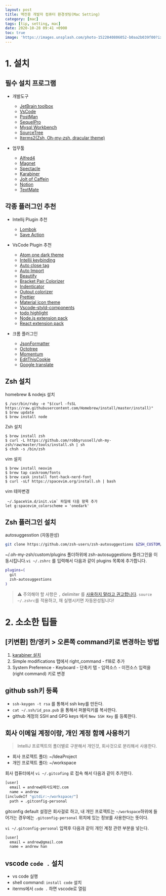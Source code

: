 ```yaml
---
layout: post
title: 맥전용 개발자 컴퓨터 환경셋팅(Mac Setting)
category: [mac]
tags: [tip, setting, mac]
date: 2020-10-28 09:41 +0900
toc: true
image: 'https://images.unsplash.com/photo-1522040806052-b0aa2b039f00?ixid=MnwxMjA3fDB8MHxwaG90by1wYWdlfHx8fGVufDB8fHx8&ixlib=rb-1.2.1&auto=format&fit=crop&w=800&q=80'
---
```




# 1. 설치

## 필수 설치 프로그램

- 개발도구
  - [JetBrain toolbox](https://www.jetbrains.com/toolbox-app/)
  - [VsCode](https://code.visualstudio.com/download)
  - [PostMan](https://www.getpostman.com/downloads/)
  - [SequelPro](https://sequelpro.com/download)
  - [Mysql Workbench](https://www.mysql.com/products/workbench/)
  - [SourceTree](https://www.sourcetreeapp.com/)
  - [Iterms2(Zsh, Oh-my-zsh, dracular theme)](https://www.iterm2.com/downloads.html)

- 업무툴
  - [Alfred4](https://www.alfredapp.com/)
  - [Magnet](https://apps.apple.com/us/app/magnet/id441258766?mt=12)
  - [Spectacle](https://www.spectacleapp.com/)
  - [Karabiner](https://pqrs.org/osx/karabiner/)
  - [Jolt of Caffein](https://apps.apple.com/us/app/jolt-of-caffeine/id1437130425?mt=12)
  - [Notion](https://www.notion.so/desktop)
  - [TextMate](https://macromates.com/download)



## 각종 플러그인 추천

- Intellij Plugin 추천
  - [Lombok](https://plugins.jetbrains.com/plugin/6317-lombok)
  - [Save Action](https://plugins.jetbrains.com/plugin/7642-save-actions)

- VsCode Plugin 추천
  - [Atom one dark theme](https://marketplace.visualstudio.com/items?itemName=akamud.vscode-theme-onedark)
  - [Intellij keybinding](https://marketplace.visualstudio.com/items?itemName=k--kato.intellij-idea-keybindings)
  - [Auto close tag](https://marketplace.visualstudio.com/items?itemName=formulahendry.auto-close-tag)
  - [Auto Import](https://marketplace.visualstudio.com/items?itemName=steoates.autoimport)
  - [Beautify](https://marketplace.visualstudio.com/items?itemName=HookyQR.beautify)
  - [Bracket Pair Colorizer](https://marketplace.visualstudio.com/items?itemName=CoenraadS.bracket-pair-colorizer)
  - [Indenticator](https://marketplace.visualstudio.com/items?itemName=SirTori.indenticator)
  - [Output colorizer](https://marketplace.visualstudio.com/items?itemName=IBM.output-colorizer)
  - [Prettier](https://marketplace.visualstudio.com/items?itemName=esbenp.prettier-vscode)
  - [Material icon theme](https://marketplace.visualstudio.com/items?itemName=PKief.material-icon-theme)
  - [Vscode-styld-components](https://marketplace.visualstudio.com/items?itemName=jpoissonnier.vscode-styled-components)
  - [todo highlight](https://marketplace.visualstudio.com/items?itemName=wayou.vscode-todo-highlight)
  - [Node.js extension pack](https://marketplace.visualstudio.com/items?itemName=waderyan.nodejs-extension-pack)
  - [React extension pack](https://marketplace.visualstudio.com/items?itemName=jawandarajbir.react-vscode-extension-pack)

- 크롬 플러그인
  - [JsonFormatter](https://chrome.google.com/webstore/detail/json-formatter/bcjindcccaagfpapjjmafapmmgkkhgoa)
  - [Octotree](https://chrome.google.com/webstore/detail/octotree/bkhaagjahfmjljalopjnoealnfndnagc)
  - [Momentum](https://chrome.google.com/webstore/detail/momentum/laookkfknpbbblfpciffpaejjkokdgca)
  - [EditThisCookie](https://chrome.google.com/webstore/detail/editthiscookie/fngmhnnpilhplaeedifhccceomclgfbg)
  - [Google translate](https://chrome.google.com/webstore/detail/google-translate/aapbdbdomjkkjkaonfhkkikfgjllcleb)

  





## Zsh 설치

homebrew  & nodejs 설치

```shell
$ /usr/bin/ruby -e "$(curl -fsSL https://raw.githubusercontent.com/Homebrew/install/master/install)"
$ brew update
$ brew install node
```

Zsh 설치

```shell
$ brew install zsh
$ curl -L https://github.com/robbyrussell/oh-my-zsh/raw/master/tools/install.sh | sh
$ chsh -s /bin/zsh
```

vim 설치

```shell
$ brew install neovim
$ brew tap caskroom/fonts
$ brew cask install font-hack-nerd-font
$ curl -sLf https://spacevim.org/install.sh | bash
```

vim 테마변경

```shell
 ~/.SpaceVim.d/init.vim` 파일에 다음 항목 추가
let g:spacevim_colorscheme = 'onedark'
```



## Zsh 플러그인 설치 

autosuggesstion (자동완성)

```sh
git clone https://github.com/zsh-users/zsh-autosuggestions $ZSH_CUSTOM/plugins/zsh-autosuggestions
```

~/.oh-my-zsh/custom/plugins 폴더하위에 zsh-autosuggestions 플러그인을 이동시킵니다.`vi ~/.zshrc` 를 입력해서 다음과 같이 plugins 목록에 추가합니다.

```sh
plugins=(
  git
  zsh-autosuggestions
)
```

>  ⚠️ 주의해야 할 사항은 `,` delimiter 를 [사용하지 말라고 권고합니다](https://github.com/ohmyzsh/ohmyzsh/issues/7728).
> `source ~/.zshrc`를 적용하고, 재 실행시키면 자동완성됩니다!







# 2. 소소한 팁들

## [키변환] 한/영키 > 오른쪽 command키로 변경하는 방법

1. [karabiner 설치](https://pqrs.org/osx/karabiner/)
2. Simple modifications 탭에서 right_command - f18로 추가
3. System Preference - Keyboard - 단축키 탭 - 입력소스 - 이전소스 입력을 (right command) 키로 변경



## github ssh키 등록

- `ssh-keygen -t rsa` 를 통해서 ssh key를 만든다.
- `cat ~/.ssh/id_psa.pub` 을 통해서 퍼블릭키를 복사한다.
- github 계정의 SSH and GPG keys 에서 `New SSH Key` 를 등록한다.



## 회사 이메일 계정이랑, 개인 계정 함께 사용하기 

> IntelliJ 프로젝트의 폴더별로 구분해서 개인것, 회사것으로 분리해서 사용한다.


- 회사 프로젝트 폴더: ~/IdeaProject 
- 개인 프로젝트 폴더: ~/workspace 

회사 컴퓨터에서 `vi ~/.gitcofing` 로 접속 해서 다음과 같이 추가한다. 

```sh
[user]
  email = andrew@회사도메인.com
  name = andrew
[includeIf "gitdir:~/workspace/"]
  path = .gitconfig-personal
```

gitconfig default 설정은 회사걸로 하고, 내 개인 프로젝트는 `~/workspace`하위에 들어가는 경우에는 
`.gitconfig-personal` 위치에 있는 정보를 사용한다는 뜻이다.

`vi ~/.gitconfig-personal` 입력후 다음과 같이 개인 계정 관련 부분을 넣는다.

```sh
[user]
  email = andrew@gmail.com
  name = andrew han
```



## vscode `code .` 설치

- vs code 실행
- shell command: `install code` 설치
- iterms에서 `code .` 하면 vscode로 열림






